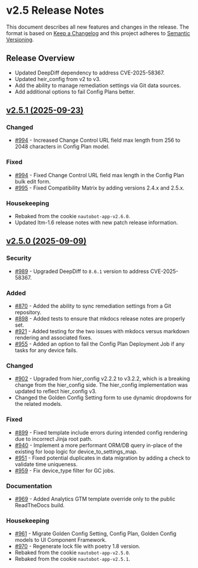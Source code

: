 
# v2.5 Release Notes

This document describes all new features and changes in the release. The format is based on [Keep a Changelog](https://keepachangelog.com/en/1.0.0/) and this project adheres to [Semantic Versioning](https://semver.org/spec/v2.0.0.html).

## Release Overview

- Updated DeepDiff dependency to address CVE-2025-58367.
- Updated heir_config from v2 to v3.
- Add the ability to manage remediation settings via Git data sources.
- Add additional options to fail Config Plans better.

## [v2.5.1 (2025-09-23)](https://github.com/nautobot/nautobot-app-golden-config/releases/tag/v2.5.1)

### Changed

- [#994](https://github.com/nautobot/nautobot-app-golden-config/issues/994) - Increased Change Control URL field max length from 256 to 2048 characters in Config Plan model.

### Fixed

- [#994](https://github.com/nautobot/nautobot-app-golden-config/issues/994) - Fixed Change Control URL field max length in the Config Plan bulk edit form.
- [#995](https://github.com/nautobot/nautobot-app-golden-config/issues/995) - Fixed Compatibility Matrix by adding versions 2.4.x and 2.5.x.

### Housekeeping

- Rebaked from the cookie `nautobot-app-v2.6.0`.
- Updated ltm-1.6 release notes with new patch release information.

## [v2.5.0 (2025-09-09)](https://github.com/nautobot/nautobot-app-golden-config/releases/tag/v2.5.0)

### Security

- [#989](https://github.com/nautobot/nautobot-app-golden-config/issues/989) - Upgraded DeepDiff to `8.6.1` version to address CVE-2025-58367.

### Added

- [#870](https://github.com/nautobot/nautobot-app-golden-config/issues/870) - Added the ability to sync remediation settings from a Git repository.
- [#898](https://github.com/nautobot/nautobot-app-golden-config/issues/898) - Added tests to ensure that mkdocs release notes are properly set.
- [#921](https://github.com/nautobot/nautobot-app-golden-config/issues/921) - Added testing for the two issues with mkdocs versus markdown rendering and associated fixes.
- [#955](https://github.com/nautobot/nautobot-app-golden-config/issues/955) - Added an option to fail the Config Plan Deployment Job if any tasks for any device fails.

### Changed

- [#902](https://github.com/nautobot/nautobot-app-golden-config/issues/902) - Upgraded from hier_config v2.2.2 to v3.2.2, which is a breaking change from the hier_config side. The hier_config implementation was updated to reflect hier_config v3.
- Changed the Golden Config Setting form to use dynamic dropdowns for the related models.

### Fixed

- [#899](https://github.com/nautobot/nautobot-app-golden-config/issues/899) - Fixed template include errors during intended config rendering due to incorrect Jinja root path.
- [#940](https://github.com/nautobot/nautobot-app-golden-config/issues/940) - Implement a more performant ORM/DB query in-place of the existing for loop logic for device_to_settings_map.
- [#951](https://github.com/nautobot/nautobot-app-golden-config/issues/951) - Fixed potential duplicates in data migration by adding a check to validate time uniqueness.
- [#959](https://github.com/nautobot/nautobot-app-golden-config/issues/959) - Fix device_type filter for GC jobs.

### Documentation

- [#969](https://github.com/nautobot/nautobot-app-golden-config/issues/969) - Added Analytics GTM template override only to the public ReadTheDocs build.

### Housekeeping

- [#961](https://github.com/nautobot/nautobot-app-golden-config/issues/961) - Migrate Golden Config Setting, Config Plan, Golden Config models to UI Component Framework.
- [#970](https://github.com/nautobot/nautobot-app-golden-config/issues/970) - Regenerate lock file with poetry 1.8 version.
- Rebaked from the cookie `nautobot-app-v2.5.0`.
- Rebaked from the cookie `nautobot-app-v2.5.1`.
